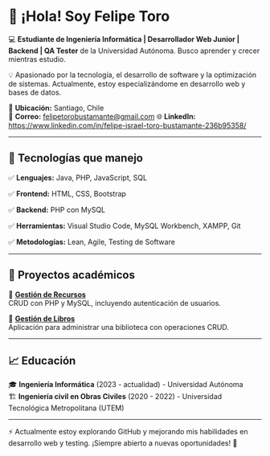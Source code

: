 # 👋 ¡Hola! Soy Felipe Toro  

💻 **Estudiante de Ingeniería Informática | Desarrollador Web Junior | Backend | QA Tester** de la Universidad Autónoma. Busco aprender y crecer mientras estudio.  

💡 Apasionado por la tecnología, el desarrollo de software y la optimización de sistemas. Actualmente, estoy especializándome en desarrollo web y bases de datos.

📍 **Ubicación:** Santiago, Chile  
📧 **Correo:** felipetorobustamante@gmail.com 
🌐 **LinkedIn:** https://www.linkedin.com/in/felipe-israel-toro-bustamante-236b95358/

---

## 🚀 Tecnologías que manejo  

✅ **Lenguajes:** Java, PHP, JavaScript, SQL  

✅ **Frontend:** HTML, CSS, Bootstrap 

✅ **Backend:** PHP con MySQL  

✅ **Herramientas:** Visual Studio Code, MySQL Workbench, XAMPP, Git 

✅ **Metodologías:** Lean, Agile, Testing de Software  

---

## 📂 Proyectos académicos  
🔹 **[Gestión de Recursos](https://github.com/ToroFelipe17/Gesti-n-de-Recursos)**  
CRUD con PHP y MySQL, incluyendo autenticación de usuarios.  

🔹 **[Gestión de Libros](https://github.com/ToroFelipe17/Gesti-n-de-libros)**  
Aplicación para administrar una biblioteca con operaciones CRUD.   

---

## 📈 Educación  
🎓 **Ingeniería Informática** (2023 - actualidad) - Universidad Autónoma  
🏗 **Ingeniería civil en Obras Civiles** (2020 - 2022) - Universidad Tecnológica Metropolitana (UTEM)  

---

⚡ Actualmente estoy explorando GitHub y mejorando mis habilidades en desarrollo web y testing. ¡Siempre abierto a nuevas oportunidades! 🚀  
